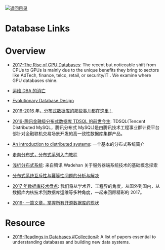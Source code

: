 [![返回目录](https://user-images.githubusercontent.com/5803001/38079637-ff0abcf0-3371-11e8-9b76-ad651620afc7.jpg)](https://github.com/wxyyxc1992/Awesome-Links)

# Database Links

# Overview

* [2017-The Rise of GPU Databases](https://parg.co/UZc): The recent but noticeable shift from CPUs to GPUs is mainly due to the unique benefits they bring to sectors like AdTech, finance, telco, retail, or security/IT . We examine where GPU databases shine.

- [运维 DBA 的消亡](https://dbarobin.com/2016/03/20/withering-away-of-dba/)

- [Evolutionary Database Design](http://martinfowler.com/articles/evodb.html)

* [2016-2016 年，分布式数据库的那些事儿都在这里！](https://parg.co/b1g)

* [2016-腾讯金融级分布式数据库 TDSQL 的前世今生](http://blog.csdn.net/test_soy/article/details/53259136): TDSQL(Tencent Distributed MySQL，腾讯分布式 MySQL)是由腾讯技术工程事业群计费平台部针对金融联机交易场景开发的高一致性数据库集群产品。

- [An introduction to distributed systems](https://github.com/aphyr/distsys-class): 一个基本的分布式系统简介

- [走向分布式，分布式系列入门教程](http://dcaoyuan.github.io/papers/pdfs/Scalability.pdf)

- [浅析分布式系统](http://wetest.qq.com/lab/view/203.html?from=content_toutiao): 来自腾讯 Wadehan 关于服务器端系统技术的基础概念探索

- [分布式系统互斥性与幂等性问题的分析与解决 ](http://blog.csdn.net/zdy0_2004/article/details/52760404)

- [2017 年数据库技术盘点](https://cloud.tencent.com/developer/article/1042652): 我们将从学术界、工程界的角度，从国外到国内，从数据库内核技术到数据库运维等多种角度，一起来回顾精彩的 2017。

* [2016- 一篇文章，掌握所有开源数据库的现状](http://www.tuicool.com/articles/mYBZFbN)

# Resource

* [2016-Readings in Databases #Collection#](https://github.com/rxin/db-readings): A list of papers essential to understanding databases and building new data systems.
